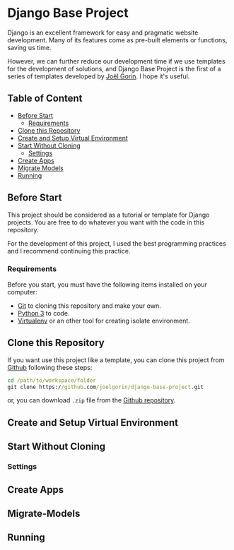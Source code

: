 # Django Base Project
Django is an excellent framework for easy and pragmatic website development. Many of its features come as pre-built elements or functions, saving us time.

However, we can further reduce our development time if we use templates for the development of solutions, and Django Base Project is the first of a series of templates developed by [Joël Gorin](https://github.com/joelgorin).
I hope it's useful.

## Table of Content
- [Before Start](##Before-Start)
    - [Requirements](###Requirements)
- [Clone this Repository](##Clone-this-Repository)
- [Create and Setup  Virtual Environment](##Create-and-Setup-Virtual-Environment)
- [Start Without Cloning](##Start-Without-Cloning)
    - [Settings](###Settings)
- [Create Apps](##Create-Apps)
- [Migrate Models](##Migrate-Models)
- [Running](##Running)

## Before Start
This project should be considered as a tutorial or template for Django projects. You are free to do whatever you want with the code in this repository.

For the development of this project, I used the best programming practices and I recommend continuing this practice.

### Requirements
Before you start, you must have the following items installed on your computer:
* [Git](https://git-scm.com/book/en/v2/Getting-Started-Installing-Git) to cloning this repository and make your own.
* [Python 3](https://www.python.org/downloads/) to code.
* [Virtualenv](https://pypi.org/project/virtualenv/) or an other tool for creating isolate environment.

## Clone this Repository
If you want use this project like a template, you can clone this project from [Github](https://github.com/joelgorin/django-base-project.git) following these steps:

```cmd
cd /path/to/workspace/folder
git clone https://github.com/joelgorin/django-base-project.git
```

or, you can download `.zip` file from the [Github repository](https://github.com/joelgorin/django-base-project.git).

## Create and Setup Virtual Environment

## Start Without Cloning

### Settings

## Create Apps

## Migrate-Models

## Running